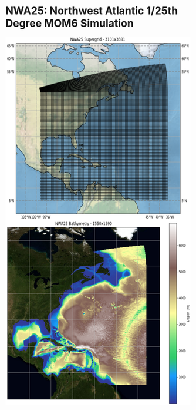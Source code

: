 # NWA25: Northwest Atlantic 1/25th Degree MOM6 Simulation

<img align="center" width="600" height="500" src='./misc/images/nwa25.grid.png?raw=true'>


<img align="center" width="600" height="500" src='./misc/images/nwa25.topo.png?raw=true'>


